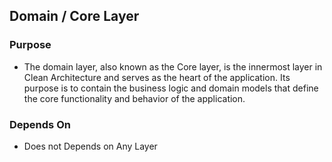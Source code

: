 ﻿## Domain / Core Layer

### Purpose
- The domain layer, also known as the Core layer, is the innermost layer in Clean Architecture and serves as the heart of the application. Its purpose is to contain the business logic and domain models that define the core functionality and behavior of the application.

### Depends On
- Does not Depends on Any Layer
